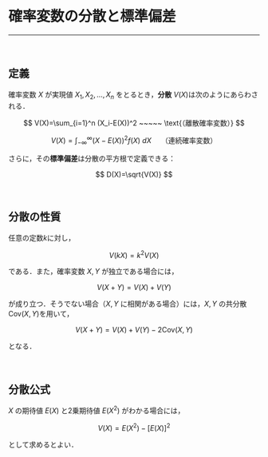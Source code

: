 # 確率変数の分散と標準偏差
***
<br />

## 定義

確率変数 $X$ が実現値 $X_1,X_2,\ldots,X_n$ をとるとき，**分散** $V(X)$は次のようにあらわされる．

$$
V(X)=\sum_{i=1}^n (X_i-E(X))^2 ~~~~~ \text{（離散確率変数）}
$$

$$
V(X)=\int_{-\infty}^{\infty} (X-E(X))^2f(X)~dX ~~~~~ \text{（連続確率変数）}
$$

さらに，その**標準偏差**は分散の平方根で定義できる：

$$
D(X)=\sqrt{V(X)}
$$

<br />

## 分散の性質

任意の定数$k$に対し，

$$
V(kX)=k^2V(X)
$$

である．また，確率変数 $X,Y$ が独立である場合には，

$$
V(X+Y)=V(X)+V(Y)
$$

が成り立つ．そうでない場合（$X,Y$ に相関がある場合）には，$X,Y$ の共分散 $\mathrm{Cov}(X,Y)$を用いて，

$$
V(X+Y)=V(X)+V(Y)-2\mathrm{Cov}(X,Y)
$$

となる．

<br/>

## 分散公式

$X$ の期待値 $E(X)$ と2乗期待値 $E(X^2)$ がわかる場合には，

$$
V(X)=E(X^2)-[E(X)]^2
$$

として求めるとよい．